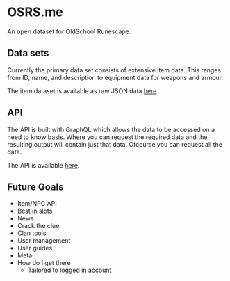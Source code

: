 # OSRS.me
An open dataset for OldSchool Runescape.

## Data sets
Currently the primary data set consists of extensive item data. This ranges from ID, name, and description to equipment data for weapons and armour.

The item dataset is available as raw JSON data [here](/data/items.json).

## API
The API is built with GraphQL which allows the data to be accessed on a need to know basis. Where you can request the required data and the resulting output will contain just that data. Ofcourse you can request all the data.

The API is available [here](http://osrs.me/api/).
 
## Future Goals
- Item/NPC API
- Best in slots
- News
- Crack the clue
- Clan tools
- User management
- User guides
- Meta
- How do I get there 
    - Tailored to logged in account
